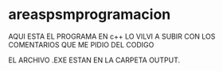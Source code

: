 # areaspsmprogramacion

AQUI ESTA EL PROGRAMA EN c++ LO VILVI A SUBIR CON LOS COMENTARIOS QUE ME PIDIO DEL CODIGO

EL ARCHIVO .EXE ESTAN EN LA CARPETA OUTPUT.
